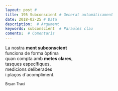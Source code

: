 ```yaml
---
layout: post #
title: 195 Subconscient # Generat automàticament
date: 2018-02-25 # Data
description:  # Argument
keywords: subconscient  # Paraules clau
coments:  # Comentaris
---
```


La nostra **ment subconscient** <br />
funciona de forma òptima <br />
quan compta amb **metes clares**, <br />
tasques específiques, <br />
medicions deliberades <br />
i plaços d'acompliment. <br />

<small>Bryan Traci</small>
